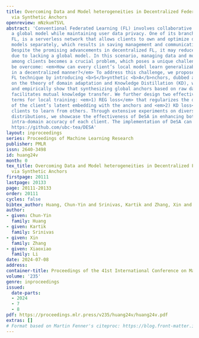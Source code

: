 ```yaml
---
title: Overcoming Data and Model heterogeneities in Decentralized Federated Learning
  via Synthetic Anchors
openreview: mNzkumTSVL
abstract: 'Conventional Federated Learning (FL) involves collaborative training of
  a global model while maintaining user data privacy. One of its branches, decentralized
  FL, is a serverless network that allows clients to own and optimize different local
  models separately, which results in saving management and communication resources.
  Despite the promising advancements in decentralized FL, it may reduce model generalizability
  due to lacking a global model. In this scenario, managing data and model heterogeneity
  among clients becomes a crucial problem, which poses a unique challenge that must
  be overcome: <em>How can every client’s local model learn generalizable representation
  in a decentralized manner?</em> To address this challenge, we propose a novel <b>De</b>centralized
  FL technique by introducing <b>S</b>ynthetic <b>A</b>nchors, dubbed as DeSA. Based
  on the theory of domain adaptation and Knowledge Distillation (KD), we theoretically
  and empirically show that synthesizing global anchors based on raw data distribution
  facilitates mutual knowledge transfer. We further design two effective regularization
  terms for local training: <em>1) REG loss</em> that regularizes the distribution
  of the client’s latent embedding with the anchors and <em>2) KD loss</em> that enables
  clients to learn from others. Through extensive experiments on diverse client data
  distributions, we showcase the effectiveness of DeSA in enhancing both inter- and
  intra-domain accuracy of each client. The implementation of DeSA can be found at:
  https://github.com/ubc-tea/DESA'
layout: inproceedings
series: Proceedings of Machine Learning Research
publisher: PMLR
issn: 2640-3498
id: huang24v
month: 0
tex_title: Overcoming Data and Model heterogeneities in Decentralized Federated Learning
  via Synthetic Anchors
firstpage: 20111
lastpage: 20133
page: 20111-20133
order: 20111
cycles: false
bibtex_author: Huang, Chun-Yin and Srinivas, Kartik and Zhang, Xin and Li, Xiaoxiao
author:
- given: Chun-Yin
  family: Huang
- given: Kartik
  family: Srinivas
- given: Xin
  family: Zhang
- given: Xiaoxiao
  family: Li
date: 2024-07-08
address:
container-title: Proceedings of the 41st International Conference on Machine Learning
volume: '235'
genre: inproceedings
issued:
  date-parts:
  - 2024
  - 7
  - 8
pdf: https://proceedings.mlr.press/v235/huang24v/huang24v.pdf
extras: []
# Format based on Martin Fenner's citeproc: https://blog.front-matter.io/posts/citeproc-yaml-for-bibliographies/
---
```

